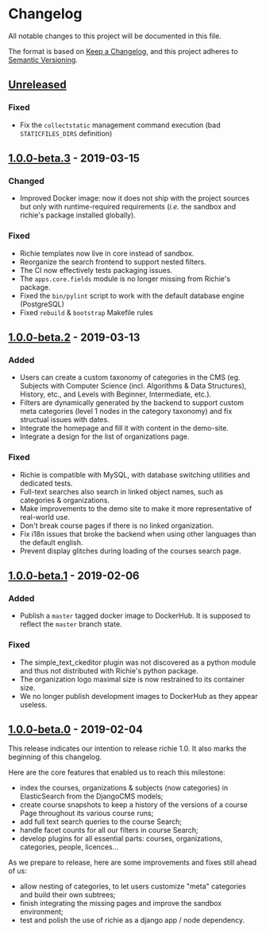 # Changelog

All notable changes to this project will be documented in this file.

The format is based on [Keep a Changelog](https://keepachangelog.com/en/1.0.0/),
and this project adheres to [Semantic
Versioning](https://semver.org/spec/v2.0.0.html).

## [Unreleased]

### Fixed

- Fix the `collectstatic` management command execution (bad `STATICFILES_DIRS` definition)

## [1.0.0-beta.3] - 2019-03-15

### Changed

- Improved Docker image: now it does not ship with the project sources but only with runtime-required requirements (_i.e._ the sandbox and richie's package installed globally).

### Fixed

- Richie templates now live in core instead of sandbox.
- Reorganize the search frontend to support nested filters.
- The CI now effectively tests packaging issues.
- The `apps.core.fields` module is no longer missing from Richie's package.
- Fixed the `bin/pylint` script to work with the default database engine (PostgreSQL)
- Fixed `rebuild` & `bootstrap` Makefile rules

## [1.0.0-beta.2] - 2019-03-13

### Added

- Users can create a custom taxonomy of categories in the CMS (eg. Subjects with Computer Science (incl. Algorithms & Data Structures), History, etc., and Levels with Beginner, Intermediate, etc.).
- Filters are dynamically generated by the backend to support custom meta categories (level 1 nodes in the category taxonomy) and fix structual issues with dates.
- Integrate the homepage and fill it with content in the demo-site.
- Integrate a design for the list of organizations page.

### Fixed

- Richie is compatible with MySQL, with database switching utilities and dedicated tests.
- Full-text searches also search in linked object names, such as categories & organizations.
- Make improvements to the demo site to make it more representative of real-world use.
- Don't break course pages if there is no linked organization.
- Fix i18n issues that broke the backend when using other languages than the default english.
- Prevent display glitches during loading of the courses search page.

## [1.0.0-beta.1] - 2019-02-06

### Added

- Publish a `master` tagged docker image to DockerHub. It is supposed to reflect
  the `master` branch state.

### Fixed

- The simple_text_ckeditor plugin was not discovered as a python module and thus
  not distributed with Richie's python package.
- The organization logo maximal size is now restrained to its container size.
- We no longer publish development images to DockerHub as they appear useless.

## [1.0.0-beta.0] - 2019-02-04

This release indicates our intention to release richie 1.0. It also marks the beginning of this changelog.

Here are the core features that enabled us to reach this milestone:

- index the courses, organizations & subjects (now categories) in ElasticSearch from the DjangoCMS models;
- create course snapshots to keep a history of the versions of a course Page throughout its various course runs;
- add full text search queries to the course Search;
- handle facet counts for all our filters in course Search;
- develop plugins for all essential parts: courses, organizations, categories, people, licences...

As we prepare to release, here are some improvements and fixes still ahead of us:

- allow nesting of categories, to let users customize "meta" categories and build their own subtrees;
- finish integrating the missing pages and improve the sandbox environment;
- test and polish the use of richie as a django app / node dependency.

[unreleased]: https://github.com/openfun/richie/compare/v1.0.0-beta.3...master
[1.0.0-beta.3]: https://github.com/openfun/richie/compare/v1.0.0-beta.2...v1.0.0-beta.3
[1.0.0-beta.2]: https://github.com/openfun/richie/compare/v1.0.0-beta.1...v1.0.0-beta.2
[1.0.0-beta.1]: https://github.com/openfun/richie/compare/v1.0.0-beta.0...v1.0.0-beta.1
[1.0.0-beta.0]: https://github.com/openfun/richie/compare/11ec5d911b9a9097535adbbf4f62957a7ab05356...v1.0.0-beta.0
